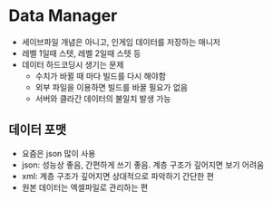 # Data Manager

- 세이브파일 개념은 아니고, 인게임 데이터를 저장하는 매니저
- 레벨 1일때 스텟, 레벨 2일때 스텟 등
- 데이터 하드코딩시 생기는 문제
    - 수치가 바뀔 때 마다 빌드를 다시 해야함
    - 외부 파일을 이용하면 빌드를 바꿀 필요가 없음
    - 서버와 클라간 데이터의 불일치 발생 가능

## 데이터 포맷

- 요즘은 json 많이 사용
- json: 성능상 좋음, 간편하게 쓰기 좋음. 계층 구조가 깊어지면 보기 어려움
- xml: 계층 구조가 깊어지면 상대적으로 파악하기 간단한 편
- 원본 데이터는 엑셀파일로 관리하는 편


